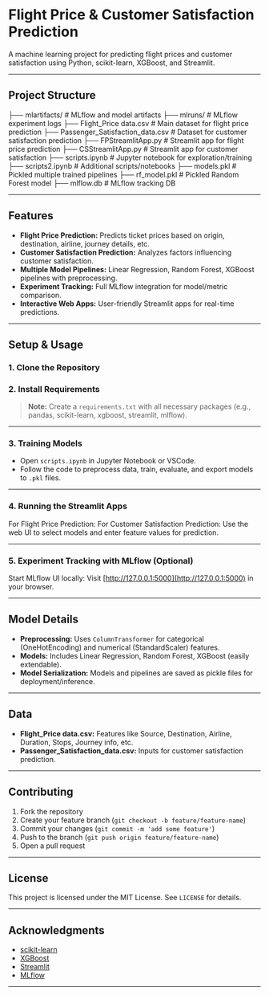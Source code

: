 # Flight Price & Customer Satisfaction Prediction

A machine learning project for predicting flight prices and customer satisfaction using Python, scikit-learn, XGBoost, and Streamlit.

---

## Project Structure

├── mlartifacts/ # MLflow and model artifacts
├── mlruns/ # MLflow experiment logs
├── Flight_Price data.csv # Main dataset for flight price prediction
├── Passenger_Satisfaction_data.csv # Dataset for customer satisfaction prediction
├── FPStreamlitApp.py # Streamlit app for flight price prediction
├── CSStreamlitApp.py # Streamlit app for customer satisfaction
├── scripts.ipynb # Jupyter notebook for exploration/training
├── scripts2.ipynb # Additional scripts/notebooks
├── models.pkl # Pickled multiple trained pipelines
├── rf_model.pkl # Pickled Random Forest model
├── mlflow.db # MLflow tracking DB

---

## Features

- **Flight Price Prediction:** Predicts ticket prices based on origin, destination, airline, journey details, etc.
- **Customer Satisfaction Prediction:** Analyzes factors influencing customer satisfaction.
- **Multiple Model Pipelines:** Linear Regression, Random Forest, XGBoost pipelines with preprocessing.
- **Experiment Tracking:** Full MLflow integration for model/metric comparison.
- **Interactive Web Apps:** User-friendly Streamlit apps for real-time predictions.

---

## Setup & Usage

### 1. Clone the Repository


### 2. Install Requirements

> **Note:** Create a `requirements.txt` with all necessary packages (e.g., pandas, scikit-learn, xgboost, streamlit, mlflow).

---

### 3. Training Models

- Open `scripts.ipynb` in Jupyter Notebook or VSCode.
- Follow the code to preprocess data, train, evaluate, and export models to `.pkl` files.

---

### 4. Running the Streamlit Apps

For Flight Price Prediction:
For Customer Satisfaction Prediction:
Use the web UI to select models and enter feature values for prediction.

---

### 5. Experiment Tracking with MLflow (Optional)

Start MLflow UI locally:
Visit [http://127.0.0.1:5000](http://127.0.0.1:5000) in your browser.

---

## Model Details

- **Preprocessing:** Uses `ColumnTransformer` for categorical (OneHotEncoding) and numerical (StandardScaler) features.
- **Models:** Includes Linear Regression, Random Forest, XGBoost (easily extendable).
- **Model Serialization:** Models and pipelines are saved as pickle files for deployment/inference.

---

## Data

- **Flight_Price data.csv:** Features like Source, Destination, Airline, Duration, Stops, Journey info, etc.
- **Passenger_Satisfaction_data.csv:** Inputs for customer satisfaction prediction.

---

## Contributing

1. Fork the repository
2. Create your feature branch (`git checkout -b feature/feature-name`)
3. Commit your changes (`git commit -m 'add some feature'`)
4. Push to the branch (`git push origin feature/feature-name`)
5. Open a pull request

---

## License

This project is licensed under the MIT License. See `LICENSE` for details.

---

## Acknowledgments

- [scikit-learn](https://scikit-learn.org/)
- [XGBoost](https://xgboost.ai/)
- [Streamlit](https://streamlit.io/)
- [MLflow](https://mlflow.org/)

---


